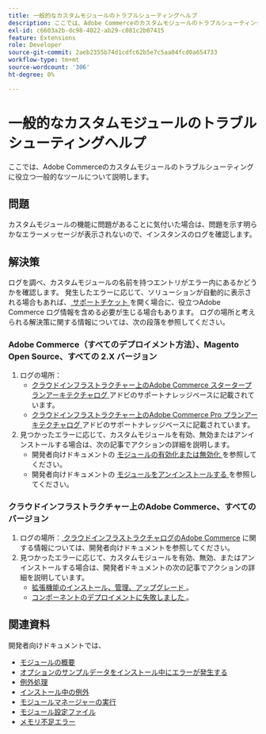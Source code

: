 ```yaml
---
title: 一般的なカスタムモジュールのトラブルシューティングヘルプ
description: ここでは、Adobe Commerceのカスタムモジュールのトラブルシューティングに役立つ一般的なツールについて説明します。
exl-id: c6603a2b-dc98-4022-ab29-c081c2b07415
feature: Extensions
role: Developer
source-git-commit: 2aeb2355b74d1cdfc62b5e7c5aa04fcd0a654733
workflow-type: tm+mt
source-wordcount: '306'
ht-degree: 0%

---
```


# 一般的なカスタムモジュールのトラブルシューティングヘルプ

ここでは、Adobe Commerceのカスタムモジュールのトラブルシューティングに役立つ一般的なツールについて説明します。

## 問題

カスタムモジュールの機能に問題があることに気付いた場合は、問題を示す明らかなエラーメッセージが表示されないので、インスタンスのログを確認します。

## 解決策

ログを調べ、カスタムモジュールの名前を持つエントリがエラー内にあるかどうかを確認します。  発生したエラーに応じて、ソリューションが自動的に表示される場合もあれば、[ サポートチケット ](/help/help-center-guide/help-center/magento-help-center-user-guide.md#submit-ticket) を開く場合に、役立つAdobe Commerce ログ情報を含める必要が生じる場合もあります。 ログの場所と考えられる解決策に関する情報については、次の段落を参照してください。

### Adobe Commerce（すべてのデプロイメント方法）、Magento Open Source、すべての 2.X バージョン

1. ログの場所：
   * [ クラウドインフラストラクチャー上のAdobe Commerce スタータープランアーキテクチャログ ](/help/how-to/general/log-locations-directories-for-starter-plan.md) アドビのサポートナレッジベースに記載されています。
   * [ クラウドインフラストラクチャー上のAdobe Commerce Pro プランアーキテクチャログ ](/help/how-to/general/log-locations-directories-for-pro-plan-integration-staging-production.md) アドビのサポートナレッジベースに記載されています。
1. 見つかったエラーに応じて、カスタムモジュールを有効、無効またはアンインストールする場合は、次の記事でアクションの詳細を説明します。
   * 開発者向けドキュメントの [ モジュールの有効化または無効化 ](https://experienceleague.adobe.com/en/docs/commerce-operations/installation-guide/tutorials/manage-modules) を参照してください。
   * 開発者向けドキュメントの [ モジュールをアンインストールする ](https://experienceleague.adobe.com/en/docs/commerce-operations/installation-guide/tutorials/uninstall-modules) を参照してください。

### クラウドインフラストラクチャー上のAdobe Commerce、すべてのバージョン

1. ログの場所：[ クラウドインフラストラクチャログのAdobe Commerce](https://experienceleague.adobe.com/en/docs/commerce-cloud-service/user-guide/develop/test/log-locations) に関する情報については、開発者向けドキュメントを参照してください。
1. 見つかったエラーに応じて、カスタムモジュールを有効、無効、またはアンインストールする場合は、開発者ドキュメントの次の記事でアクションの詳細を説明しています。
   * [ 拡張機能のインストール、管理、アップグレード ](https://experienceleague.adobe.com/en/docs/commerce-cloud-service/user-guide/configure-store/extensions)。
   * [ コンポーネントのデプロイメントに失敗しました ](https://experienceleague.adobe.com/en/docs/commerce-cloud-service/user-guide/develop/deploy/recover-failed-deployment)。

## 関連資料

開発者向けドキュメントでは、

* [ モジュールの概要 ](https://developer.adobe.com/commerce/php/architecture/modules/overview/)
* [ オプションのサンプルデータをインストール中にエラーが発生する ](https://experienceleague.adobe.com/en/docs/commerce-knowledge-base/kb/troubleshooting/installation-and-upgrade/errors-installing-optional-sample-data)
* [ 例外処理 ](https://developer.adobe.com/commerce/webapi/graphql/develop/exceptions/)
* [ インストール中の例外 ](https://experienceleague.adobe.com/en/docs/commerce-knowledge-base/kb/troubleshooting/installation-and-upgrade/exceptions-during-installation)
* [ モジュールマネージャーの実行 ](https://experienceleague.adobe.com/en/docs/commerce-operations/upgrade-guide/prepare/prerequisites)
* [ モジュール設定ファイル ](https://experienceleague.adobe.com/en/docs/commerce-operations/configuration-guide/files/module-files)
* [ メモリ不足エラー ](https://experienceleague.adobe.com/en/docs/commerce-knowledge-base/kb/troubleshooting/installation-and-upgrade/out-of-memory-error-during-install-or-upgrade)
